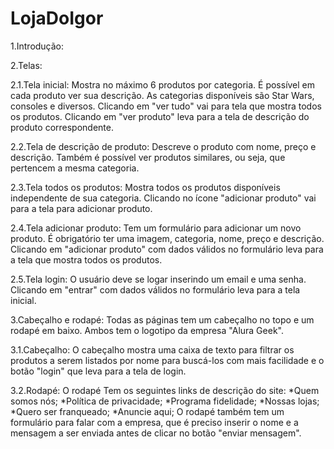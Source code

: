 # LojaDoIgor

1.Introdução:

2.Telas:
 
 2.1.Tela inicial:
  Mostra no máximo 6 produtos por categoria. É possível em cada produto ver sua descrição. 
  As categorias disponíveis são Star Wars, consoles e diversos. 
  Clicando em "ver tudo" vai para tela que mostra todos os produtos.
  Clicando em "ver produto" leva para a tela de descrição do produto correspondente.
 
 2.2.Tela de descrição de produto:
  Descreve o produto com nome, preço e descrição. Também é possível ver produtos similares, ou seja, que pertencem a mesma categoria.
 
 2.3.Tela todos os produtos:
  Mostra todos os produtos disponíveis independente de sua categoria. Clicando no ícone "adicionar produto" vai para a tela para adicionar produto.
 
 2.4.Tela adicionar produto:
 Tem um formulário para adicionar um novo produto. É obrigatório ter uma imagem, categoria, nome, preço e descrição. Clicando em "adicionar produto" com dados válidos
 no formulário leva para a tela que mostra
 todos os produtos.
 
 2.5.Tela login:
  O usuário deve se logar inserindo um email e uma senha. Clicando em "entrar" com dados válidos no formulário leva para a tela inicial.
 
 3.Cabeçalho e rodapé:
    Todas as páginas tem um cabeçalho no topo e um rodapé em baixo. Ambos tem o logotipo da empresa "Alura Geek".
 
 3.1.Cabeçalho:
    O cabeçalho mostra uma caixa de texto para filtrar os produtos a serem listados por nome para buscá-los com mais facilidade
    e o botão "login" que leva para a tela de login.
 
 3.2.Rodapé:
    O rodapé Tem os seguintes links de descrição do site:
      *Quem somos nós;
      *Política de privacidade;
      *Programa fidelidade;
      *Nossas lojas;
      *Quero ser franqueado;
      *Anuncie aqui;
     O rodapé também tem um formulário para falar com a empresa, que é preciso inserir o nome e a mensagem a ser enviada antes de clicar no botão "enviar mensagem".
      
  
